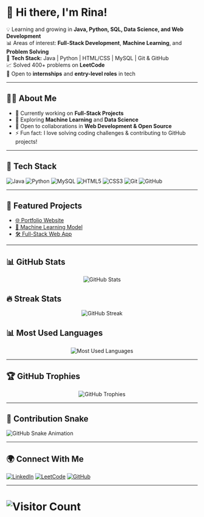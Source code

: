 <!-- Banner or Greeting -->
# 👋 Hi there, I'm Rina!  

💡 Learning and growing in **Java, Python, SQL, Data Science, and Web Development**  
📊 Areas of interest: **Full-Stack Development**, **Machine Learning**, and **Problem Solving**  
🔧 **Tech Stack:** Java | Python | HTML/CSS | MySQL | Git & GitHub  
📈 Solved 400+ problems on **LeetCode**  
🌱 Open to **internships** and **entry-level roles** in tech  

---

## 👩‍💻 About Me
- 🔭 Currently working on **Full-Stack Projects**  
- 🌱 Exploring **Machine Learning** and **Data Science**  
- 🤝 Open to collaborations in **Web Development & Open Source**  
- ⚡ Fun fact: I love solving coding challenges & contributing to GitHub projects!  

---

## 🚀 Tech Stack
![Java](https://img.shields.io/badge/Java-ED8B00?style=for-the-badge&logo=openjdk&logoColor=white)
![Python](https://img.shields.io/badge/Python-3776AB?style=for-the-badge&logo=python&logoColor=white)
![MySQL](https://img.shields.io/badge/MySQL-005C84?style=for-the-badge&logo=mysql&logoColor=white)
![HTML5](https://img.shields.io/badge/HTML5-E34F26?style=for-the-badge&logo=html5&logoColor=white)
![CSS3](https://img.shields.io/badge/CSS3-1572B6?style=for-the-badge&logo=css3&logoColor=white)
![Git](https://img.shields.io/badge/Git-F05032?style=for-the-badge&logo=git&logoColor=white)
![GitHub](https://img.shields.io/badge/GitHub-181717?style=for-the-badge&logo=github&logoColor=white)

---

## 🚀 Featured Projects
- [🌐 Portfolio Website](https://github.com/Rina-V09/portfolio)  
- [🤖 Machine Learning Model](https://github.com/Rina-V09/ml-project)  
- [🛠️ Full-Stack Web App](https://github.com/Rina-V09/fullstack-app)  

---

## 📊 GitHub Stats
<p align="center">
  <img src="https://github-readme-stats.vercel.app/api?username=Rina-V09&show_icons=true&theme=dark&hide_border=true" alt="GitHub Stats" />
</p>

## 🔥 Streak Stats
<p align="center">
  <img src="https://github-readme-streak-stats.herokuapp.com/?user=Rina-V09&theme=dark&hide_border=true" alt="GitHub Streak" />
</p>

## 📊 Most Used Languages
<p align="center">
  <img src="https://github-readme-stats.vercel.app/api/top-langs/?username=Rina-V09&layout=compact&theme=dark&hide_border=true" alt="Most Used Languages" />
</p>

---

## 🏆 GitHub Trophies
<p align="center">
  <img src="https://github-profile-trophy.vercel.app/?username=Rina-V09&theme=onedark&row=1&column=6" alt="GitHub Trophies"/>
</p>

---

## 🐍 Contribution Snake
![GitHub Snake Animation](https://github.com/Rina-V09/Rina-V09/blob/output/github-contribution-grid-snake.svg)

---

## 🌍 Connect With Me
[![LinkedIn](https://img.shields.io/badge/LinkedIn-blue?style=for-the-badge&logo=linkedin)](https://linkedin.com/in/rina-508462249)
[![LeetCode](https://img.shields.io/badge/LeetCode-orange?style=for-the-badge&logo=leetcode)](https://leetcode.com/Rina_V)
[![GitHub](https://img.shields.io/badge/GitHub-black?style=for-the-badge&logo=github)](https://github.com/Rina-V09)

---

# ![Visitor Count](https://komarev.com/ghpvc/?username=Rina-V09&color=blue)
